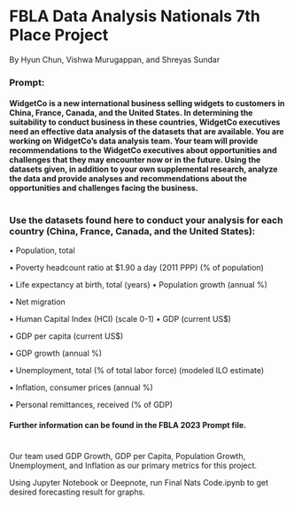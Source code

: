 # FBLA Data Analysis Nationals 7th Place Project
By Hyun Chun, Vishwa Murugappan, and Shreyas Sundar

### Prompt: 
#### WidgetCo is a new international business selling widgets to customers in China, France, Canada, and the United States. In determining the suitability to conduct business in these countries, WidgetCo executives need an effective data analysis of the datasets that are available. You are working on WidgetCo’s data analysis team. Your team will provide recommendations to the WidgetCo executives about opportunities and challenges that they may encounter now or in the future. Using the datasets given, in addition to your own supplemental research, analyze the data and provide analyses and recommendations about the opportunities and challenges facing the business.
#
### Use the datasets found here to conduct your analysis for each country (China, France, Canada, and the United States):
• Population, total

• Poverty headcount ratio at $1.90 a day (2011 PPP) (% of population)

• Life expectancy at birth, total (years) • Population growth (annual %)

• Net migration

• Human Capital Index (HCI) (scale 0-1) • GDP (current US$)

• GDP per capita (current US$)

• GDP growth (annual %)

• Unemployment, total (% of total labor force) (modeled ILO estimate)

• Inflation, consumer prices (annual %)

• Personal remittances, received (% of GDP)


#### Further information can be found in the FBLA 2023 Prompt file.

#

Our team used GDP Growth, GDP per Capita, Population Growth, Unemployment, and Inflation as our primary metrics for this project.

Using Jupyter Notebook or Deepnote, run Final Nats Code.ipynb to get desired forecasting result for graphs.
